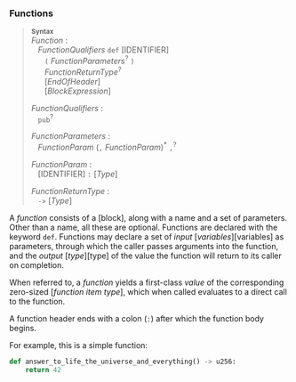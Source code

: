 
### Functions

> **<sup>Syntax</sup>**\
> _Function_ :\
> &nbsp;&nbsp; _FunctionQualifiers_ `def` [IDENTIFIER]\
> &nbsp;&nbsp; &nbsp;&nbsp; `(` _FunctionParameters_<sup>?</sup> `)`\
> &nbsp;&nbsp; &nbsp;&nbsp; _FunctionReturnType_<sup>?</sup>\
> &nbsp;&nbsp; &nbsp;&nbsp; [_EndOfHeader_]\
> &nbsp;&nbsp; &nbsp;&nbsp; [_BlockExpression_]
>
> _FunctionQualifiers_ :\
> &nbsp;&nbsp; `pub`<sup>?</sup>
>
>
>
> _FunctionParameters_ :\
> &nbsp;&nbsp; _FunctionParam_ (`,` _FunctionParam_)<sup>\*</sup> `,`<sup>?</sup>
>
> _FunctionParam_ :\
> &nbsp;&nbsp; [IDENTIFIER] `:` [_Type_]
>
> _FunctionReturnType_ :\
> &nbsp;&nbsp; `->` [_Type_]


A _function_ consists of a [block], along with a name and a set of parameters.
Other than a name, all these are optional. Functions are declared with the
keyword `def`. Functions may declare a set of *input* [*variables*][variables]
as parameters, through which the caller passes arguments into the function, and
the *output* [*type*][type] of the value the function will return to its caller
on completion.

When referred to, a _function_ yields a first-class *value* of the
corresponding zero-sized [*function item type*], which
when called evaluates to a direct call to the function.

A function header ends with a colon (`:`) after which the function body begins.

For example, this is a simple function:

```python
def answer_to_life_the_universe_and_everything() -> u256:
    return 42
```